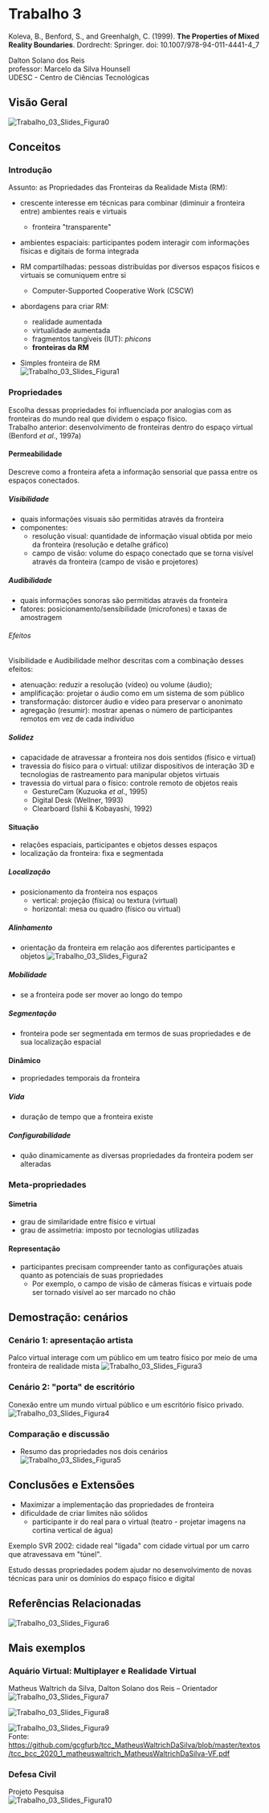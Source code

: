 # Trabalho 3

Koleva, B., Benford, S., and Greenhalgh, C. (1999). **The Properties of Mixed Reality Boundaries**. Dordrecht: Springer. doi: 10.1007/978-94-011-4441-4_7  

Dalton Solano dos Reis  
professor: Marcelo da Silva Hounsell  
UDESC - Centro de Ciências Tecnológicas  

## Visão Geral

<!-- ![Visão Geral](Trabalho_03_VisaoGeral.drawio.svg)   -->
![Trabalho_03_Slides_Figura0](Trabalho_03_Slides_Figura0.png)

## Conceitos

### Introdução

Assunto: as Propriedades das Fronteiras da Realidade Mista (RM):

- crescente interesse  em técnicas para combinar (diminuir a fronteira entre) ambientes reais e virtuais
  - fronteira "transparente"
- ambientes espaciais: participantes podem interagir com informações físicas e digitais de forma integrada
- RM compartilhadas: pessoas distribuídas por diversos espaços físicos e virtuais se comuniquem entre si
  - Computer-Supported Cooperative Work (CSCW)
- abordagens para criar RM:
  - realidade aumentada
  - virtualidade aumentada
  - fragmentos tangíveis (IUT): *phicons*
  - **fronteiras da RM**

- Simples fronteira de RM  
![Trabalho_03_Slides_Figura1](Trabalho_03_Slides_Figura1.png)

### Propriedades

Escolha dessas propriedades foi influenciada por analogias com as fronteiras do mundo real que dividem o espaço físico.  
Trabalho anterior: desenvolvimento de fronteiras dentro do espaço virtual (Benford *et al*., 1997a)  

#### Permeabilidade  

Descreve como a fronteira afeta a informação sensorial que passa entre os espaços conectados.  

##### Visibilidade  

- quais informações visuais são permitidas através da fronteira
- componentes:
  - resolução visual: quantidade de informação visual obtida por meio da fronteira (resolução e detalhe gráfico)
  - campo de visão: volume do espaço conectado que se torna visível através da fronteira (campo de visão e projetores)

##### Audibilidade  

- quais informações sonoras são permitidas através da fronteira
- fatores: posicionamento/sensibilidade (microfones) e taxas de amostragem

###### Efeitos  

Visibilidade e Audibilidade melhor descritas com a combinação desses efeitos:

- atenuação: reduzir a resolução (vídeo) ou volume (áudio);
- amplificação: projetar o áudio como em um sistema de som público
- transformação: distorcer áudio e vídeo para preservar o anonimato
- agregação (resumir): mostrar apenas o número de participantes remotos em vez de cada indivíduo

##### Solidez  

- capacidade de atravessar a fronteira nos dois sentidos (físico e virtual)  
- travessia do físico para o virtual: utilizar dispositivos de interação 3D e tecnologias de rastreamento para manipular objetos virtuais
- travessia do virtual para o físico: controle remoto de objetos reais
  - GestureCam (Kuzuoka *et al*., 1995)
  - Digital Desk (Wellner, 1993)
  - Clearboard (Ishii & Kobayashi, 1992)

#### Situação  

- relações espaciais, participantes e objetos desses espaços
- localização da fronteira: fixa e segmentada

##### Localização

- posicionamento da fronteira nos espaços
  - vertical: projeção (física) ou textura (virtual)
  - horizontal: mesa ou quadro (físico ou virtual)

##### Alinhamento

- orientação da fronteira em relação aos diferentes participantes e objetos
![Trabalho_03_Slides_Figura2](Trabalho_03_Slides_Figura2.png)

##### Mobilidade

- se a fronteira pode ser mover ao longo do tempo

##### Segmentação

- fronteira pode ser segmentada em termos de suas propriedades e de sua localização espacial

#### Dinâmico  

- propriedades temporais da fronteira

##### Vida

- duração de tempo que a fronteira existe

##### Configurabilidade

- quão dinamicamente as diversas propriedades da fronteira podem ser alteradas

### Meta-propriedades  

#### Simetria

- grau de similaridade entre físico e virtual
- grau de assimetria: imposto por tecnologias utilizadas

#### Representação

- participantes precisam compreender tanto as configurações atuais quanto as potenciais de suas propriedades
  - Por exemplo, o campo de visão de câmeras físicas e virtuais pode ser tornado visível ao ser marcado no chão

## Demostração: cenários

### Cenário 1: apresentação artista

Palco virtual interage com um público em um teatro físico por meio de uma fronteira de realidade mista
![Trabalho_03_Slides_Figura3](Trabalho_03_Slides_Figura3.png)  

### Cenário 2: "porta" de escritório

Conexão entre um mundo virtual público e um escritório físico privado.
![Trabalho_03_Slides_Figura4](Trabalho_03_Slides_Figura4.png)  

### Comparação e discussão  

- Resumo das propriedades nos dois cenários  
![Trabalho_03_Slides_Figura5](Trabalho_03_Slides_Figura5.png)  

## Conclusões e Extensões

- Maximizar a implementação das propriedades de fronteira  
- dificuldade de criar limites não sólidos  
  - participante ir do real para o virtual (teatro - projetar imagens na cortina vertical de água)  

Exemplo SVR 2002: cidade real "ligada" com cidade virtual por um carro que atravessava em "túnel".  

Estudo dessas propriedades podem ajudar no desenvolvimento de novas técnicas para unir os domínios do espaço físico e digital

## Referências Relacionadas

![Trabalho_03_Slides_Figura6](Trabalho_03_Slides_Figura6.png)  

## Mais exemplos

### Aquário Virtual: Multiplayer e Realidade Virtual

Matheus Waltrich da Silva, Dalton Solano dos Reis – Orientador  
![Trabalho_03_Slides_Figura7](Trabalho_03_Slides_Figura7.png)  
  
![Trabalho_03_Slides_Figura8](Trabalho_03_Slides_Figura8.png)  
  
![Trabalho_03_Slides_Figura9](Trabalho_03_Slides_Figura9.png)  
Fonte: <https://github.com/gcgfurb/tcc_MatheusWaltrichDaSilva/blob/master/textos/tcc_bcc_2020_1_matheuswaltrich_MatheusWaltrichDaSilva-VF.pdf>  

### Defesa Civil

Projeto Pesquisa  
![Trabalho_03_Slides_Figura10](Trabalho_03_Slides_Figura10.png)  
